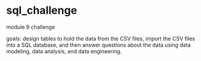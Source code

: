 # sql_challenge
module 9 challenge

goals:
design tables to hold the data from the CSV files, import the CSV files into a SQL database, and then answer questions about the data using data modeling, data analysis, and data engineering.

